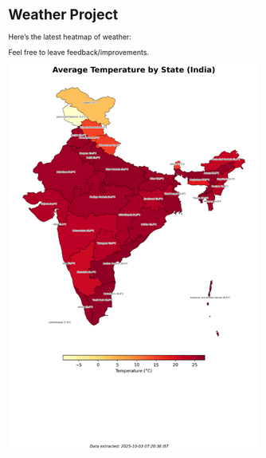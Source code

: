 # Weather Project

Here’s the latest heatmap of weather:

Feel free to leave feedback/improvements.

![India Heatmap](docs/assets/india_heatmap.png?v=DF2BEF)

